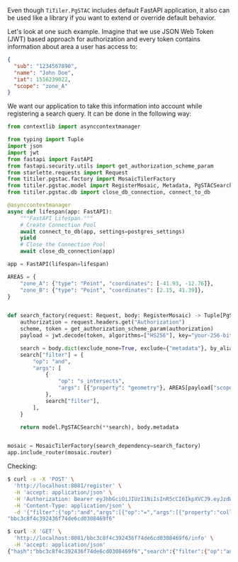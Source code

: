 Even though `TiTiler.PgSTAC` includes default FastAPI application,
it also can be used like a library if you want to extend or
override default behavior.

Let's look at one such example. Imagine that we use JSON Web Token (JWT)
based approach for authorization and every token contains information
about area a user has access to:

```json
{
  "sub": "1234567890",
  "name": "John Doe",
  "iat": 1516239022,
  "scope": "zone_A"
}
```

We want our application to take this information into account while
registering a search query. It can be done in the following way:

```python
from contextlib import asynccontextmanager

from typing import Tuple
import json
import jwt
from fastapi import FastAPI
from fastapi.security.utils import get_authorization_scheme_param
from starlette.requests import Request
from titiler.pgstac.factory import MosaicTilerFactory
from titiler.pgstac.model import RegisterMosaic, Metadata, PgSTACSearch
from titiler.pgstac.db import close_db_connection, connect_to_db

@asynccontextmanager
async def lifespan(app: FastAPI):
    """FastAPI Lifespan."""
    # Create Connection Pool
    await connect_to_db(app, settings=postgres_settings)
    yield
    # Close the Connection Pool
    await close_db_connection(app)

app = FastAPI(lifespan=lifespan)

AREAS = {
    "zone_A": {"type": "Point", "coordinates": [-41.93, -12.76]},
    "zone_B": {"type": "Point", "coordinates": [2.15, 41.39]},
}


def search_factory(request: Request, body: RegisterMosaic) -> Tuple[PgSTACSearch, Metadata]:
    authorization = request.headers.get("Authorization")
    scheme, token = get_authorization_scheme_param(authorization)
    payload = jwt.decode(token, algorithms=["HS256"], key="your-256-bit-secret")

    search = body.dict(exclude_none=True, exclude={"metadata"}, by_alias=True)
    search["filter"] = {
        "op": "and",
        "args": [
            {
                "op": "s_intersects",
                "args": [{"property": "geometry"}, AREAS[payload["scope"]]],
            },
            search["filter"],
        ],
    }

    return model.PgSTACSearch(**search), body.metadata


mosaic = MosaicTilerFactory(search_dependency=search_factory)
app.include_router(mosaic.router)
```

Checking:

```bash
$ curl -s -X 'POST' \
  'http://localhost:8081/register' \
  -H 'accept: application/json' \
  -H 'Authorization: Bearer eyJhbGciOiJIUzI1NiIsInR5cCI6IkpXVCJ9.eyJzdWIiOiIxMjM0NTY3ODkwIiwibmFtZSI6IkpvaG4gRG9lIiwiaWF0IjoxNTE2MjM5MDIyLCJzY29wZSI6InpvbmVfQSJ9.BelzluX7v7kYObix2KSyy1T5gEOQYQn_pyNO5Ri0gWo' \
  -H 'Content-Type: application/json' \
  -d '{"filter":{"op":"and","args":[{"op":"=","args":[{"property":"collection"},"l1"]}]}}' | jq '.searchid'
"bbc3c8f4c392436f74de6cd0308469f6"

$ curl -X 'GET' \
  'http://localhost:8081/bbc3c8f4c392436f74de6cd0308469f6/info' \
  -H 'accept: application/json'
{"hash":"bbc3c8f4c392436f74de6cd0308469f6","search":{"filter":{"op":"and","args":[{"op":"s_intersects","args":[{"property":"geometry"},{"type":"Point","coordinates":[-41.93,-12.76]}]},{"op":"and","args":[{"op":"=","args":[{"property":"collection"},"l1"]}]}]}},"_where":"(  ( st_intersects(geometry, '0101000020E6100000D7A3703D0AF744C085EB51B81E8529C0'::geometry) and  ( (collection_id = 'l1') )  )  )  ","orderby":"datetime DESC, id DESC","lastused":"2022-02-23T13:00:04.090757+00:00","usecount":3,"metadata":{"type":"mosaic"}}
```
